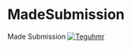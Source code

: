 # MadeSubmission
Made Submission
[![Teguhmr](https://circleci.com/gh/Teguhmr/MadeSubmission.svg?style=svg)](https://circleci.com/gh/Teguhmr/MadeSubmission)
